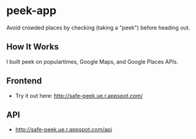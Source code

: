 # peek-app
Avoid crowded places by checking (taking a "peek") before heading out.

## How It Works
I built peek on populartimes, Google Maps, and Google Places APIs.

## Frontend
- Try it out here: http://safe-peek.ue.r.appspot.com/

## API
- http://safe-peek.ue.r.appspot.com/api
